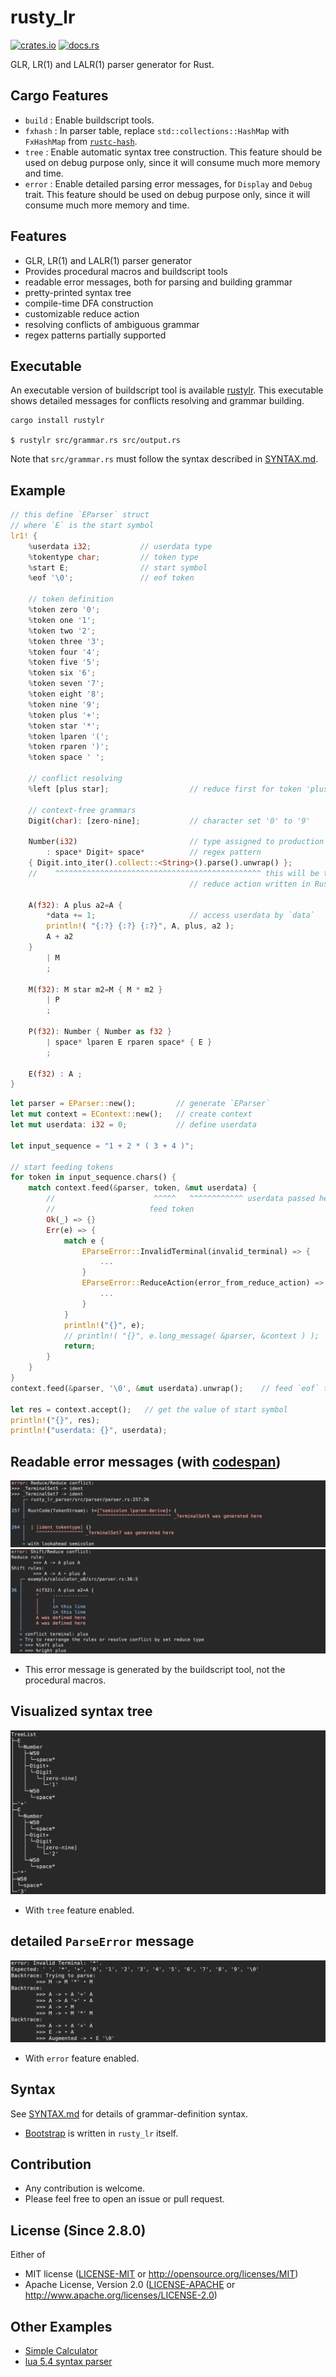 # rusty_lr
[![crates.io](https://img.shields.io/crates/v/rusty_lr.svg)](https://crates.io/crates/rusty_lr)
[![docs.rs](https://docs.rs/rusty_lr/badge.svg)](https://docs.rs/rusty_lr)

GLR, LR(1) and LALR(1) parser generator for Rust.

## Cargo Features
 - `build` : Enable buildscript tools.
 - `fxhash` : In parser table, replace `std::collections::HashMap` with `FxHashMap` from [`rustc-hash`](https://github.com/rust-lang/rustc-hash).
 - `tree` : Enable automatic syntax tree construction.
    This feature should be used on debug purpose only, since it will consume much more memory and time.
 - `error` : Enable detailed parsing error messages, for `Display` and `Debug` trait.
    This feature should be used on debug purpose only, since it will consume much more memory and time.

## Features
 - GLR, LR(1) and LALR(1) parser generator
 - Provides procedural macros and buildscript tools
 - readable error messages, both for parsing and building grammar
 - pretty-printed syntax tree
 - compile-time DFA construction
 - customizable reduce action
 - resolving conflicts of ambiguous grammar
 - regex patterns partially supported

## Executable
An executable version of buildscript tool is available [rustylr](https://crates.io/crates/rustylr).
This executable shows detailed messages for conflicts resolving and grammar building.
```
cargo install rustylr

$ rustylr src/grammar.rs src/output.rs
```
Note that `src/grammar.rs` must follow the syntax described in [SYNTAX.md](SYNTAX.md).

## Example
```rust
// this define `EParser` struct
// where `E` is the start symbol
lr1! {
    %userdata i32;           // userdata type
    %tokentype char;         // token type
    %start E;                // start symbol
    %eof '\0';               // eof token

    // token definition
    %token zero '0';
    %token one '1';
    %token two '2';
    %token three '3';
    %token four '4';
    %token five '5';
    %token six '6';
    %token seven '7';
    %token eight '8';
    %token nine '9';
    %token plus '+';
    %token star '*';
    %token lparen '(';
    %token rparen ')';
    %token space ' ';

    // conflict resolving
    %left [plus star];                  // reduce first for token 'plus', 'star'

    // context-free grammars
    Digit(char): [zero-nine];           // character set '0' to '9'

    Number(i32)                         // type assigned to production rule `Number`
        : space* Digit+ space*          // regex pattern
    { Digit.into_iter().collect::<String>().parse().unwrap() };
    //    ^^^^^^^^^^^^^^^^^^^^^^^^^^^^^^^^^^^^^^^^^^^^^^ this will be the value of `Number`
                                        // reduce action written in Rust code

    A(f32): A plus a2=A {
        *data += 1;                     // access userdata by `data`
        println!( "{:?} {:?} {:?}", A, plus, a2 );
        A + a2
    }
        | M
        ;

    M(f32): M star m2=M { M * m2 }
        | P
        ;

    P(f32): Number { Number as f32 }
        | space* lparen E rparen space* { E }
        ;

    E(f32) : A ;
}
```
```rust
let parser = EParser::new();         // generate `EParser`
let mut context = EContext::new();   // create context
let mut userdata: i32 = 0;           // define userdata

let input_sequence = "1 + 2 * ( 3 + 4 )";

// start feeding tokens
for token in input_sequence.chars() {
    match context.feed(&parser, token, &mut userdata) {
        //                      ^^^^^   ^^^^^^^^^^^^ userdata passed here as `&mut i32`
        //                     feed token
        Ok(_) => {}
        Err(e) => {
            match e {
                EParseError::InvalidTerminal(invalid_terminal) => {
                    ...
                }
                EParseError::ReduceAction(error_from_reduce_action) => {
                    ...
                }
            }
            println!("{}", e);
            // println!( "{}", e.long_message( &parser, &context ) );
            return;
        }
    }
}
context.feed(&parser, '\0', &mut userdata).unwrap();    // feed `eof` token

let res = context.accept();   // get the value of start symbol
println!("{}", res);
println!("userdata: {}", userdata);
```

## Readable error messages (with [codespan](https://github.com/brendanzab/codespan))
![images/error1.png](images/error1.png)
![images/error2.png](images/error2.png)
 - This error message is generated by the buildscript tool, not the procedural macros.

## Visualized syntax tree
![images/tree.png](images/tree.png)
 - With `tree` feature enabled.

## detailed `ParseError` message
![images/parse_error.png](images/parse_error.png)
 - With `error` feature enabled.

## Syntax
See [SYNTAX.md](SYNTAX.md) for details of grammar-definition syntax.

 - [Bootstrap](rusty_lr_parser/src/parser/parser.rs) is written in `rusty_lr` itself.


## Contribution
 - Any contribution is welcome.
 - Please feel free to open an issue or pull request.

## License (Since 2.8.0)
Either of
 - MIT license ([LICENSE-MIT](LICENSE-MIT) or http://opensource.org/licenses/MIT)
 - Apache License, Version 2.0 ([LICENSE-APACHE](LICENSE-APACHE) or http://www.apache.org/licenses/LICENSE-2.0)


## Other Examples
 - [Simple Calculator](examples/calculator_u8/src/parser.rs)
 - [lua 5.4 syntax parser](https://github.com/ehwan/lua_rust)